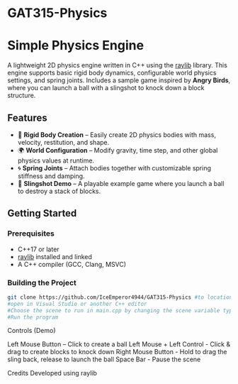# GAT315-Physics

# Simple Physics Engine

A lightweight 2D physics engine written in C++ using the [raylib](https://www.raylib.com/) library. This engine supports basic rigid body dynamics, configurable world physics settings, and spring joints. Includes a sample game inspired by **Angry Birds**, where you can launch a ball with a slingshot to knock down a block structure.

## Features

- 🧱 **Rigid Body Creation** – Easily create 2D physics bodies with mass, velocity, restitution, and shape.
- 🌍 **World Configuration** – Modify gravity, time step, and other global physics values at runtime.
- 🌀 **Spring Joints** – Attach bodies together with customizable spring stiffness and damping.
- 🏹 **Slingshot Demo** – A playable example game where you launch a ball to destroy a stack of blocks.

## Getting Started

### Prerequisites

- C++17 or later
- [raylib](https://github.com/raysan5/raylib) installed and linked
- A C++ compiler (GCC, Clang, MSVC)

### Building the Project

```bash
git clone https://github.com/IceEmperor4944/GAT315-Physics #to location of choice
#open in Visual Studio or another C++ editor
#Choose the scene to run in main.cpp by changing the scene variable type
#Run the program
```

Controls (Demo)

Left Mouse Button – Click to create a ball
Left Mouse + Left Control - Click & drag to create blocks to knock down
Right Mouse Button - Hold to drag the sling back, release to launch the ball
Space Bar - Pause the scene

Credits
Developed using raylib
